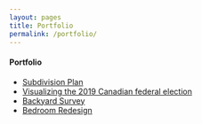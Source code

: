 ```yaml
---
layout: pages
title: Portfolio
permalink: /portfolio/
---
```


#### Portfolio

<!--- 2021 --->
<ul class="body">
  <li><a href="/portfolio/sbdvsn/">Subdivision Plan</a></li>
  <li><a href="/portfolio/2019cdnfe/">Visualizing the 2019 Canadian federal election</a></li>
<!---   <li><a href="/portfolio/cnsbc21/">Analysis and Video Deliverables for 2021 CNSBC</a></li>
</ul>

2020
<ul class="body"> --->
  <li><a href="/portfolio/bkyrds/">Backyard Survey</a></li>
<!---   <li><a href="/portfolio/tss/">Total Stress Spreadsheet</a></li> --->
  <li><a href="/portfolio/bdrmrd/">Bedroom Redesign</a></li>
</ul>
